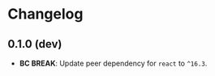 Changelog
=========

0.1.0 (dev)
-----

*   **BC BREAK**: Update peer dependency for `react` to `^16.3`.
